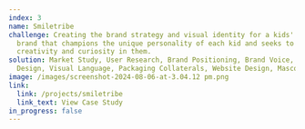```yaml
---
index: 3
name: Smiletribe
challenge: Creating the brand strategy and visual identity for a kids' clothing
  brand that champions the unique personality of each kid and seeks to encourage
  creativity and curiosity in them.
solution: Market Study, User Research, Brand Positioning, Brand Voice, Logo
  Design, Visual Language, Packaging Collaterals, Website Design, Mascot Design
image: /images/screenshot-2024-08-06-at-3.04.12 pm.png
link:
  link: /projects/smiletribe
  link_text: View Case Study
in_progress: false
---
```


